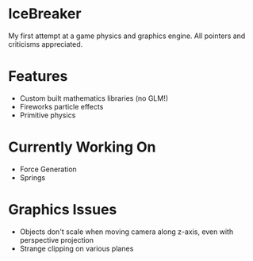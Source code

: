 # IceBreaker
My first attempt at a game physics and graphics engine.  All pointers and criticisms appreciated.

# Features
- Custom built mathematics libraries (no GLM!)
- Fireworks particle effects
- Primitive physics

# Currently Working On
- Force Generation
- Springs

# Graphics Issues
- Objects don't scale when moving camera along z-axis, even with perspective projection
- Strange clipping on various planes
